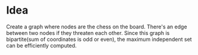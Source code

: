 # Idea

Create a graph where nodes are the chess on the board. There's an edge between two nodes if they threaten each other. Since this graph is bipartite(sum of coordinates is odd or even), the maximum independent set can be efficiently computed.
